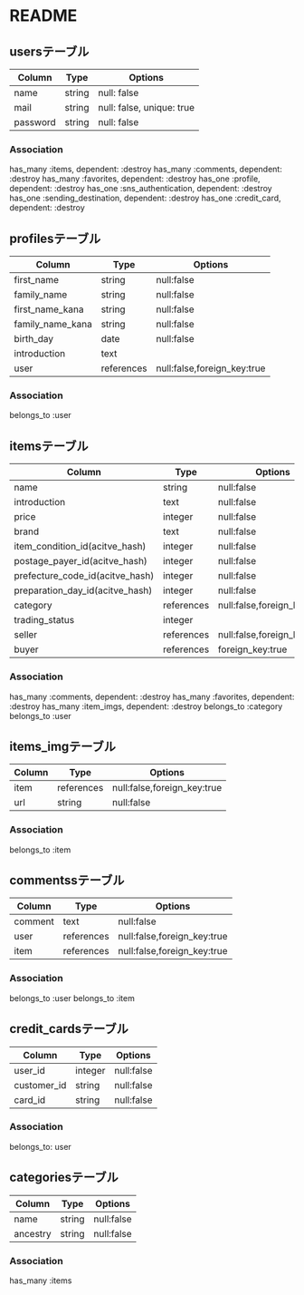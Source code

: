 # README

## usersテーブル

|Column|Type|Options|
|------|----|-------|
|name|string|null: false|
|mail|string|null: false, unique: true|
|password|string|null: false|

### Association
has_many :items, dependent: :destroy
has_many :comments, dependent: :destroy
has_many :favorites, dependent: :destroy
has_one :profile, dependent: :destroy
has_one :sns_authentication, dependent: :destroy
has_one :sending_destination, dependent: :destroy
has_one :credit_card, dependent: :destroy

## profilesテーブル

|Column|Type|Options|
|------|----|-------|
|first_name|string|null:false|
|family_name|string|null:false|
|first_name_kana|string|null:false|
|family_name_kana|string|null:false|
|birth_day|date|null:false|
|introduction|text|
|user|references|null:false,foreign_key:true|

### Association
belongs_to :user

## itemsテーブル

|Column|Type|Options|
|------|----|-------|
|name|string|null:false|
|introduction|text|null:false|
|price|integer|null:false|
|brand|text|null:false|
|item_condition_id(acitve_hash)|integer|null:false|
|postage_payer_id(acitve_hash)|integer|null:false|
|prefecture_code_id(acitve_hash)|integer|null:false|
|preparation_day_id(acitve_hash)|integer|null:false|
|category|references|null:false,foreign_key:true|
|trading_status|integer|
|seller|references|null:false,foreign_key:true|
|buyer|references|foreign_key:true|

### Association
has_many :comments, dependent: :destroy
has_many :favorites, dependent: :destroy
has_many :item_imgs, dependent: :destroy
belongs_to :category
belongs_to :user

## items_imgテーブル

|Column|Type|Options|
|------|----|-------|
|item|references|null:false,foreign_key:true|
|url|string|null:false|

### Association
belongs_to :item

## commentssテーブル

|Column|Type|Options|
|------|----|-------|
|comment|text|null:false|
|user|references|null:false,foreign_key:true|
|item|references|null:false,foreign_key:true|

### Association
belongs_to :user
belongs_to :item

## credit_cardsテーブル

|Column|Type|Options|
|------|----|-------|
|user_id|integer|null:false|
|customer_id|string|null:false|
|card_id|string|null:false|

### Association
belongs_to: user

## categoriesテーブル

|Column|Type|Options|
|------|----|-------|
|name|string|null:false|
|ancestry|string|null:false|

### Association
has_many :items
